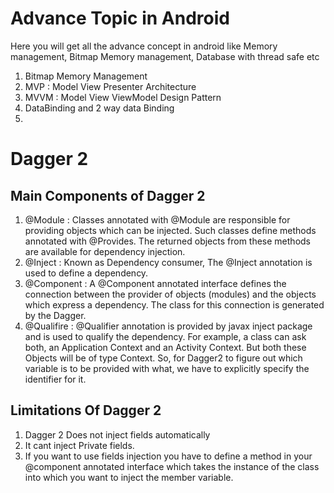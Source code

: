 # Advance Topic in Android
Here you will get all the advance concept in android like Memory management, Bitmap Memory management, Database with thread safe etc

1. Bitmap Memory Management
2. MVP : Model View Presenter Architecture
3. MVVM : Model View ViewModel Design Pattern
4. DataBinding and 2 way data Binding 
5. 



# Dagger 2

## Main Components of Dagger 2
1. @Module : Classes annotated with @Module are responsible for providing objects which can be injected. Such classes define methods annotated with @Provides. The returned objects from these methods are available for dependency injection.
2. @Inject : Known as Dependency consumer, The @Inject annotation is used to define a dependency.
3. @Component : A @Component annotated interface defines the connection between the provider of objects (modules) and the objects which express a dependency. The class for this connection is generated by the Dagger.
4. @Qualifire : @Qualifier annotation is provided by javax inject package and is used to qualify the dependency. For example, a class can ask both, an Application Context and an Activity Context. But both these Objects will be of type Context. So, for Dagger2 to figure out which variable is to be provided with what, we have to explicitly specify the identifier for it. 

## Limitations Of Dagger 2
1. Dagger 2 Does not inject fields automatically
2. It cant inject Private fields.
3. If you want to use fields injection you have to define a method in your @component annotated interface which takes the instance of the class into which you want to inject the member variable.
